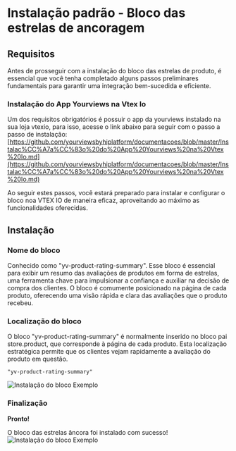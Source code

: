 # Instalação padrão - Bloco das estrelas de ancoragem
## Requisitos
Antes de prosseguir com a instalação do bloco das estrelas de produto, é essencial que você tenha completado alguns passos preliminares fundamentais para garantir uma integração bem-sucedida e eficiente.
 ### Instalação do App Yourviews na Vtex Io

Um dos requisitos obrigatórios é possuir o app da yourviews instalado na sua loja vtexio, para isso, acesse o link abaixo para seguir com o passo a passo de instalação:  [https://github.com/yourviewsbyhiplatform/documentacoes/blob/master/Instalac%CC%A7a%CC%83o%20do%20App%20Yourviews%20na%20Vtex%20Io.md](https://github.com/yourviewsbyhiplatform/documentacoes/blob/master/Instalac%CC%A7a%CC%83o%20do%20App%20Yourviews%20na%20Vtex%20Io.md)

Ao seguir estes passos, você estará preparado para instalar e configurar o bloco noa VTEX IO de maneira eficaz, aproveitando ao máximo as funcionalidades oferecidas.
  ## Instalação
   ### Nome do bloco
Conhecido como "yv-product-rating-summary". Esse bloco é essencial para exibir um resumo das avaliações de produtos em forma de estrelas, uma ferramenta chave para impulsionar a confiança e auxiliar na decisão de compra dos clientes. O bloco é comumente posicionado na página de cada produto, oferecendo uma visão rápida e clara das avaliações que o produto recebeu.
### Localização do bloco
O bloco "yv-product-rating-summary" é normalmente inserido no bloco pai store.product, que corresponde à página de cada produto. Esta localização estratégica permite que os clientes vejam rapidamente a avaliação do produto em questão.

    "yv-product-rating-summary"

![Instalação do bloco Exemplo](https://i.imgur.com/48VoM5p.png)
### Finalização
**Pronto!**

O bloco das estrelas âncora foi instalado com sucesso!
![Instalação do bloco Exemplo](https://i.imgur.com/Qhazjwz.png)

<!--stackedit_data:
eyJoaXN0b3J5IjpbLTY0NzQ5MTIzNV19
-->